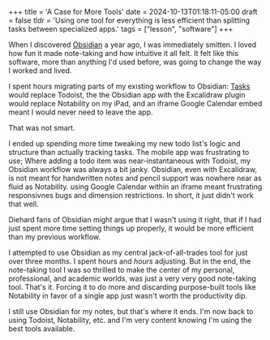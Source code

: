 +++
title = 'A Case for More Tools'
date = 2024-10-13T01:18:11-05:00
draft = false
tldr = 'Using one tool for everything is less efficient than splitting tasks between specialized apps.'
tags = ["lesson", "software"]
+++

When I discovered [Obsidian](https://obsidian.md) a year ago, I was immediately smitten. I loved how fun it made note-taking and how intuitive it all felt. It felt like this software, more than anything I'd used before, was going to change the way I worked and lived.

I spent hours migrating parts of my existing workflow to Obsidian: [Tasks](https://publish.obsidian.md/tasks/Introduction) would replace Todoist, the the Obsidian app with the Excalidraw plugin would replace Notability on my iPad, and an iframe Google Calendar embed meant I would never need to leave the app.

That was not smart.

I ended up spending more time tweaking my new todo list's logic and structure than actually tracking tasks. The mobile app was frustrating to use; Where adding a todo item was near-instantaneous with Todoist, my Obsidian workflow was always a bit janky. Obsidian, even with Excalidraw, is not meant for handwritten notes and pencil support was nowhere near as fluid as Notability. using Google Calendar within an iframe meant frustrating responsivnes bugs and dimension restrictions. In short, it just didn't work that well.


Diehard fans of Obsidian might argue that I wasn't using it right, that if I had just spent more time setting things up properly, it would be more efficient than my previous workflow.

I attempted to use Obsidian as my central jack-of-all-trades tool for just over three months. I spent hours and *hours* adjusting. But in the end, the note-taking tool I was so thrilled to make the center of my personal, professional, and academic worlds, was just a very very good note-taking tool. That's it. Forcing it to do more and discarding purpose-built tools like Notability in favor of a single app just wasn't worth the productivity dip.

I still use Obsidian for my notes, but that's where it ends. I'm now back to using Todoist, Notability, etc. and I'm very content knowing I'm using the best tools available.
